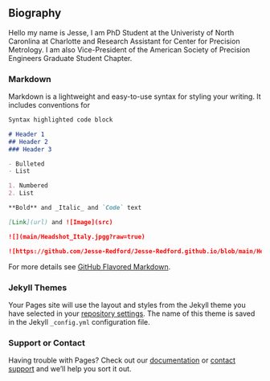 ## Biography

Hello my name is Jesse, I am PhD Student at the Univeristy of North Caronlina at Charlotte and Research Assistant for Center for Precision Metrology. I am also Vice-President of the American Society of Precision Engineers Graduate Student Chapter. 


### Markdown

Markdown is a lightweight and easy-to-use syntax for styling your writing. It includes conventions for

```markdown
Syntax highlighted code block

# Header 1
## Header 2
### Header 3

- Bulleted
- List

1. Numbered
2. List

**Bold** and _Italic_ and `Code` text

[Link](url) and ![Image](src)

![](main/Headshot_Italy.jpgg?raw=true)

![https://github.com/Jesse-Redford/Jesse-Redford.github.io/blob/main/Headshot_Italy.jpg](src)
```

For more details see [GitHub Flavored Markdown](https://guides.github.com/features/mastering-markdown/).

### Jekyll Themes

Your Pages site will use the layout and styles from the Jekyll theme you have selected in your [repository settings](https://github.com/Jesse-Redford/Jesse-Redford.github.io/settings/pages). The name of this theme is saved in the Jekyll `_config.yml` configuration file.

### Support or Contact

Having trouble with Pages? Check out our [documentation](https://docs.github.com/categories/github-pages-basics/) or [contact support](https://support.github.com/contact) and we’ll help you sort it out.
